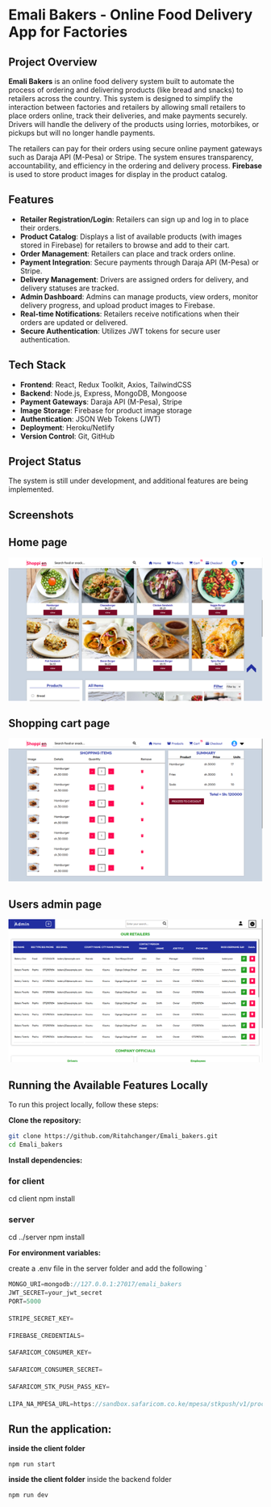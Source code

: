 # Emali Bakers - Online Food Delivery App for Factories

## Project Overview

**Emali Bakers** is an online food delivery system built to automate the process of ordering and delivering products (like bread and snacks) to retailers across the country. This system is designed to simplify the interaction between factories and retailers by allowing small retailers to place orders online, track their deliveries, and make payments securely. Drivers will handle the delivery of the products using lorries, motorbikes, or pickups but will no longer handle payments.

The retailers can pay for their orders using secure online payment gateways such as Daraja API (M-Pesa) or Stripe. The system ensures transparency, accountability, and efficiency in the ordering and delivery process. **Firebase** is used to store product images for display in the product catalog.

## Features

- **Retailer Registration/Login**: Retailers can sign up and log in to place their orders.
- **Product Catalog**: Displays a list of available products (with images stored in Firebase) for retailers to browse and add to their cart.
- **Order Management**: Retailers can place and track orders online.
- **Payment Integration**: Secure payments through Daraja API (M-Pesa) or Stripe.
- **Delivery Management**: Drivers are assigned orders for delivery, and delivery statuses are tracked.
- **Admin Dashboard**: Admins can manage products, view orders, monitor delivery progress, and upload product images to Firebase.
- **Real-time Notifications**: Retailers receive notifications when their orders are updated or delivered.
- **Secure Authentication**: Utilizes JWT tokens for secure user authentication.

## Tech Stack

- **Frontend**: React, Redux Toolkit, Axios, TailwindCSS
- **Backend**: Node.js, Express, MongoDB, Mongoose
- **Payment Gateways**: Daraja API (M-Pesa), Stripe
- **Image Storage**: Firebase for product image storage
- **Authentication**: JSON Web Tokens (JWT)
- **Deployment**: Heroku/Netlify
- **Version Control**: Git, GitHub

## Project Status

The system is still under development, and additional features are being implemented.

## Screenshots

## Home page

![Food Screen 1](client/src/screenshots/foodScreen1.png)

## Shopping cart page

![Food Screen 2](client/src/screenshots/foodscreen2.png)

## Users admin page

![Food Screen 3](client/src/screenshots/foodsreen3.png)

## Running the Available Features Locally

To run this project locally, follow these steps:

**Clone the repository:**

   ```bash
   git clone https://github.com/Ritahchanger/Emali_bakers.git
   cd Emali_bakers

   ```

**Install dependencies:**

### for client

cd client
npm install

### server

cd ../server
npm install

**For environment variables:**

create a .env file in the server folder and add the following `

```javascript
MONGO_URI=mongodb://127.0.0.1:27017/emali_bakers
JWT_SECRET=your_jwt_secret
PORT=5000

STRIPE_SECRET_KEY=

FIREBASE_CREDENTIALS=

SAFARICOM_CONSUMER_KEY=

SAFARICOM_CONSUMER_SECRET=

SAFARICOM_STK_PUSH_PASS_KEY=

LIPA_NA_MPESA_URL=https://sandbox.safaricom.co.ke/mpesa/stkpush/v1/processrequest

```

## Run the application: ##
**inside the client folder**
```
npm run start
```
**inside the client folder**
   inside the backend folder 
```
npm run dev
```
